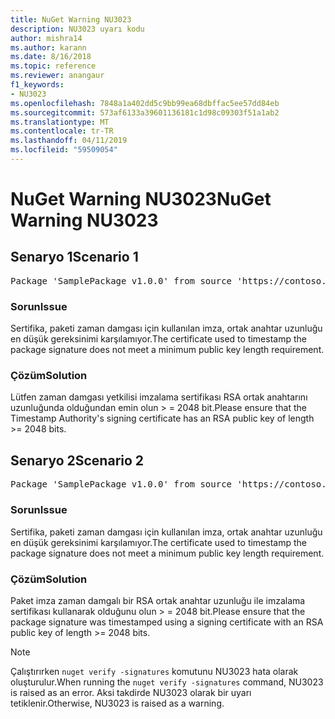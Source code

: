 ```yaml
---
title: NuGet Warning NU3023
description: NU3023 uyarı kodu
author: mishra14
ms.author: karann
ms.date: 8/16/2018
ms.topic: reference
ms.reviewer: anangaur
f1_keywords:
- NU3023
ms.openlocfilehash: 7848a1a402dd5c9bb99ea68dbffac5ee57dd84eb
ms.sourcegitcommit: 573af6133a39601136181c1d98c09303f51a1ab2
ms.translationtype: MT
ms.contentlocale: tr-TR
ms.lasthandoff: 04/11/2019
ms.locfileid: "59509054"
---
```

# <a name="nuget-warning-nu3023"></a><span data-ttu-id="c7d89-103">NuGet Warning NU3023</span><span class="sxs-lookup"><span data-stu-id="c7d89-103">NuGet Warning NU3023</span></span>

## <a name="scenario-1"></a><span data-ttu-id="c7d89-104">Senaryo 1</span><span class="sxs-lookup"><span data-stu-id="c7d89-104">Scenario 1</span></span>

<pre>Package 'SamplePackage v1.0.0' from source 'https://contoso.com/index.json': The timestamp certificate does not meet a minimum public key length requirement.</pre>

### <a name="issue"></a><span data-ttu-id="c7d89-105">Sorun</span><span class="sxs-lookup"><span data-stu-id="c7d89-105">Issue</span></span>

<span data-ttu-id="c7d89-106">Sertifika, paketi zaman damgası için kullanılan imza, ortak anahtar uzunluğu en düşük gereksinimi karşılamıyor.</span><span class="sxs-lookup"><span data-stu-id="c7d89-106">The certificate used to timestamp the package signature does not meet a minimum public key length requirement.</span></span>


### <a name="solution"></a><span data-ttu-id="c7d89-107">Çözüm</span><span class="sxs-lookup"><span data-stu-id="c7d89-107">Solution</span></span>

<span data-ttu-id="c7d89-108">Lütfen zaman damgası yetkilisi imzalama sertifikası RSA ortak anahtarını uzunluğunda olduğundan emin olun > = 2048 bit.</span><span class="sxs-lookup"><span data-stu-id="c7d89-108">Please ensure that the  Timestamp Authority's signing certificate has an RSA public key of length >= 2048 bits.</span></span>



## <a name="scenario-2"></a><span data-ttu-id="c7d89-109">Senaryo 2</span><span class="sxs-lookup"><span data-stu-id="c7d89-109">Scenario 2</span></span>

<pre>Package 'SamplePackage v1.0.0' from source 'https://contoso.com/index.json': The primary signature's timestamp certificate does not meet a minimum public key length requirement.</pre>

### <a name="issue"></a><span data-ttu-id="c7d89-110">Sorun</span><span class="sxs-lookup"><span data-stu-id="c7d89-110">Issue</span></span>

<span data-ttu-id="c7d89-111">Sertifika, paketi zaman damgası için kullanılan imza, ortak anahtar uzunluğu en düşük gereksinimi karşılamıyor.</span><span class="sxs-lookup"><span data-stu-id="c7d89-111">The certificate used to timestamp the package signature does not meet a minimum public key length requirement.</span></span>


### <a name="solution"></a><span data-ttu-id="c7d89-112">Çözüm</span><span class="sxs-lookup"><span data-stu-id="c7d89-112">Solution</span></span>

<span data-ttu-id="c7d89-113">Paket imza zaman damgalı bir RSA ortak anahtar uzunluğu ile imzalama sertifikası kullanarak olduğunu olun > = 2048 bit.</span><span class="sxs-lookup"><span data-stu-id="c7d89-113">Please ensure that the package signature was timestamped using a signing certificate with an RSA public key of length >= 2048 bits.</span></span>


> [!Note]
> <span data-ttu-id="c7d89-114">Çalıştırırken `nuget verify -signatures` komutunu NU3023 hata olarak oluşturulur.</span><span class="sxs-lookup"><span data-stu-id="c7d89-114">When running the `nuget verify -signatures` command, NU3023 is raised as an error.</span></span> <span data-ttu-id="c7d89-115">Aksi takdirde NU3023 olarak bir uyarı tetiklenir.</span><span class="sxs-lookup"><span data-stu-id="c7d89-115">Otherwise, NU3023 is raised as a warning.</span></span>